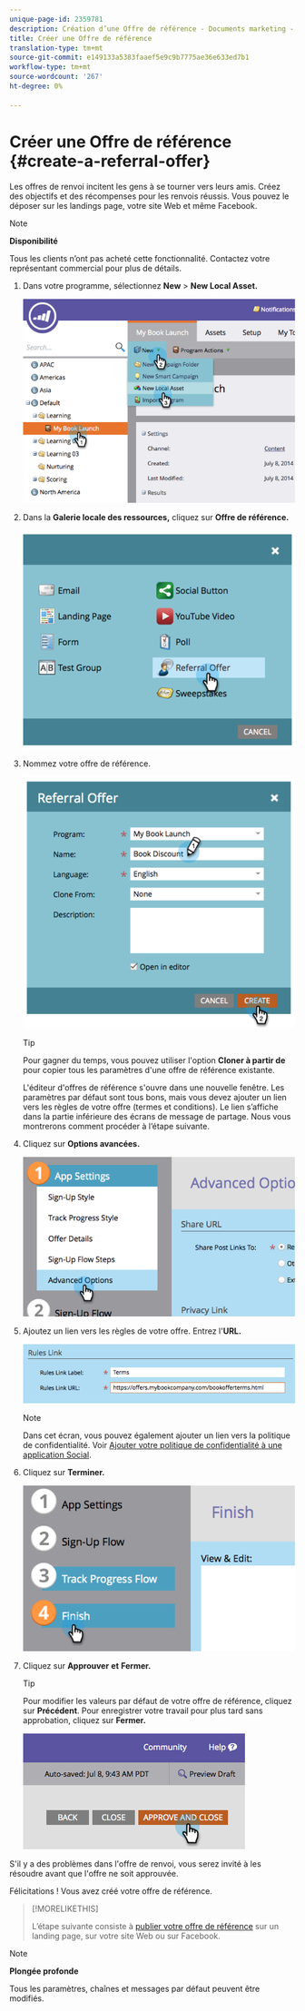 ```yaml
---
unique-page-id: 2359781
description: Création d’une Offre de référence - Documents marketing - Documentation du produit
title: Créer une Offre de référence
translation-type: tm+mt
source-git-commit: e149133a5383faaef5e9c9b7775ae36e633ed7b1
workflow-type: tm+mt
source-wordcount: '267'
ht-degree: 0%

---
```



# Créer une Offre de référence {#create-a-referral-offer}

Les offres de renvoi incitent les gens à se tourner vers leurs amis. Créez des objectifs et des récompenses pour les renvois réussis. Vous pouvez le déposer sur les landings page, votre site Web et même Facebook.

>[!NOTE]
>
>**Disponibilité**
>
>Tous les clients n’ont pas acheté cette fonctionnalité. Contactez votre représentant commercial pour plus de détails.

1. Dans votre programme, sélectionnez **New** > **New Local Asset.**

   ![](assets/image2014-9-19-11-3a3-3a23.png)

1. Dans la **Galerie locale des ressources,** cliquez sur **Offre de référence.**

   ![](assets/image2014-9-19-11-3a3-3a31.png)

1. Nommez votre offre de référence.

   ![](assets/image2014-9-19-11-3a3-3a40.png)

   >[!TIP]
   >
   >Pour gagner du temps, vous pouvez utiliser l&#39;option **Cloner à partir de** pour copier tous les paramètres d&#39;une offre de référence existante.

   L&#39;éditeur d&#39;offres de référence s&#39;ouvre dans une nouvelle fenêtre. Les paramètres par défaut sont tous bons, mais vous devez ajouter un lien vers les règles de votre offre (termes et conditions). Le lien s’affiche dans la partie inférieure des écrans de message de partage. Nous vous montrerons comment procéder à l’étape suivante.

1. Cliquez sur **Options avancées.**

   ![](assets/image2014-9-19-11-3a3-3a49.png)

1. Ajoutez un lien vers les règles de votre offre. Entrez l&#39;**URL.**

   ![](assets/image2014-9-19-11-3a3-3a57.png)

   >[!NOTE]
   >
   >Dans cet écran, vous pouvez également ajouter un lien vers la politique de confidentialité. Voir [Ajouter votre politique de confidentialité à une application Social](../../../../product-docs/demand-generation/social/social-functions/add-your-privacy-policy-to-a-social-app.md).

1. Cliquez sur **Terminer.**

   ![](assets/image2014-9-19-11-3a4-3a4.png)

1. Cliquez sur **Approuver** **et** **Fermer.**

   >[!TIP]
   >
   >Pour modifier les valeurs par défaut de votre offre de référence, cliquez sur **Précédent**. Pour enregistrer votre travail pour plus tard sans approbation, cliquez sur **Fermer.**

   ![](assets/image2014-9-19-11-3a4-3a11.png)

S&#39;il y a des problèmes dans l&#39;offre de renvoi, vous serez invité à les résoudre avant que l&#39;offre ne soit approuvée.

Félicitations ! Vous avez créé votre offre de référence.

>[!MORELIKETHIS]
>
>L’étape suivante consiste à [publier votre offre de référence](publish-a-referral-offer.md) sur un landing page, sur votre site Web ou sur Facebook.

>[!NOTE]
>
>**Plongée profonde**
>
>Tous les paramètres, chaînes et messages par défaut peuvent être modifiés.

